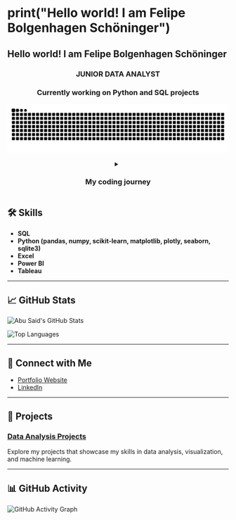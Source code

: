 <h1>print("Hello world! I am Felipe Bolgenhagen Schöninger")</strong></h1>
<h2>Hello world! I am Felipe Bolgenhagen Schöninger</strong></h2>
<h3 align="center">JUNIOR DATA ANALYST</strong></h3>

<h3 align="center">Currently working on <strong>Python and SQL projects</strong></h3>


<p align="center">
  <img src="https://raw.githubusercontent.com/Bolgenhagen/Bolgenhagen/output/snake.svg" alt="Snake animation" />
</p>
<div align="center">

<details>
  <summary><h3>My coding journey</h3></summary> 

  <div align="justify">
    <p>My journey into programming started during my Erasmus internship when I took a programming subject. At first, it felt overwhelming, and I nearly gave up, believing it was too difficult. I passed the subject, but programming didn’t seem like my path at the time. However, that changed when I joined a research institute and saw colleagues working with Python and R. Inspired by their work, I saw programming as a personal challenge I wanted to overcome.</p>

  <p>Determined to improve, I took courses, practiced, and eventually succeeded—earning my first certificate in Data Analysis with Python. Alongside this, I was selected for a master’s thesis investigating stress responses in aquaculture fish using transcriptomics and proteomics. This gave me the perfect opportunity to apply my Python and R skills, creating visualizations like heatmaps, volcano plots, and boxplots. I also learned to work with remote servers using MobaXterm and gained experience in Bash scripting.</p>

  <p>What once seemed impossible became one of my greatest strengths. Programming is now an essential part of my research, and I’m excited to continue growing in bioinformatics and computational biology.</p>
  </div>

</details>

</div>

## 🛠️ Skills

- **SQL**  
- **Python (pandas, numpy, scikit-learn, matplotlib, plotly, seaborn, sqlite3)**  
- **Excel**  
- **Power BI**  
- **Tableau**

---

## 📈 GitHub Stats

![Abu Said's GitHub Stats](https://github-readme-stats.vercel.app/api?username=Bolgenhagen&show_icons=true&hide_title=true&hide=prs&count_private=true&hide_border=true&theme=radical)

![Top Languages](https://github-readme-stats.vercel.app/api/top-langs/?username=Bolgenhagen&layout=compact&langs_count=8&hide_border=true&theme=radical)

---

## 🔗 Connect with Me

- [Portfolio Website]()
- [LinkedIn](https://www.linkedin.com/in/felipebolgenhagen/)


---



## 🧪 Projects

### [Data Analysis Projects](https://github.com/Bolgenhagen/medical_data_visualizer_freecodecamp_project)

Explore my projects that showcase my skills in data analysis, visualization, and machine learning.

---

## 📊 GitHub Activity

![GitHub Activity Graph](https://activity-graph.herokuapp.com/graph?username=Bolgenhagen&theme=github)

